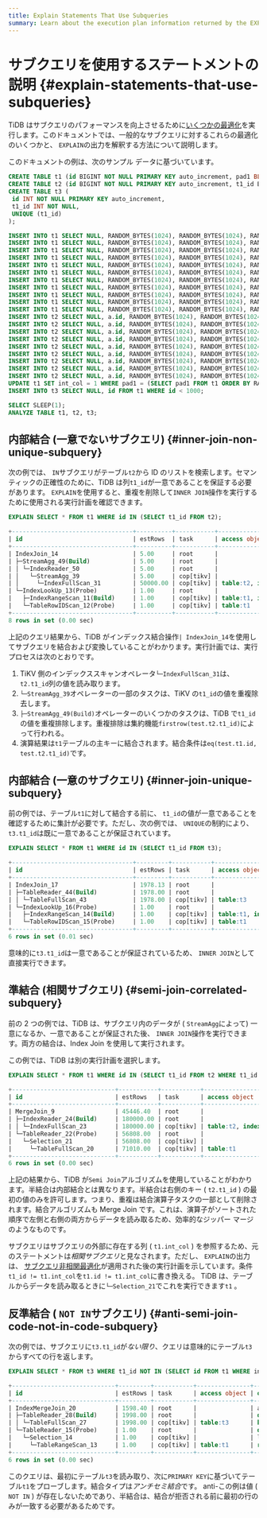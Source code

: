 ```yaml
---
title: Explain Statements That Use Subqueries
summary: Learn about the execution plan information returned by the EXPLAIN statement in TiDB.
---
```


# サブクエリを使用するステートメントの説明 {#explain-statements-that-use-subqueries}

TiDB はサブクエリのパフォーマンスを向上させるために[いくつかの最適化](/subquery-optimization.md)を実行します。このドキュメントでは、一般的なサブクエリに対するこれらの最適化のいくつかと、 `EXPLAIN`の出力を解釈する方法について説明します。

このドキュメントの例は、次のサンプル データに基づいています。

```sql
CREATE TABLE t1 (id BIGINT NOT NULL PRIMARY KEY auto_increment, pad1 BLOB, pad2 BLOB, pad3 BLOB, int_col INT NOT NULL DEFAULT 0);
CREATE TABLE t2 (id BIGINT NOT NULL PRIMARY KEY auto_increment, t1_id BIGINT NOT NULL, pad1 BLOB, pad2 BLOB, pad3 BLOB, INDEX(t1_id));
CREATE TABLE t3 (
 id INT NOT NULL PRIMARY KEY auto_increment,
 t1_id INT NOT NULL,
 UNIQUE (t1_id)
);

INSERT INTO t1 SELECT NULL, RANDOM_BYTES(1024), RANDOM_BYTES(1024), RANDOM_BYTES(1024), 0 FROM dual;
INSERT INTO t1 SELECT NULL, RANDOM_BYTES(1024), RANDOM_BYTES(1024), RANDOM_BYTES(1024), 0 FROM t1 a JOIN t1 b JOIN t1 c LIMIT 10000;
INSERT INTO t1 SELECT NULL, RANDOM_BYTES(1024), RANDOM_BYTES(1024), RANDOM_BYTES(1024), 0 FROM t1 a JOIN t1 b JOIN t1 c LIMIT 10000;
INSERT INTO t1 SELECT NULL, RANDOM_BYTES(1024), RANDOM_BYTES(1024), RANDOM_BYTES(1024), 0 FROM t1 a JOIN t1 b JOIN t1 c LIMIT 10000;
INSERT INTO t1 SELECT NULL, RANDOM_BYTES(1024), RANDOM_BYTES(1024), RANDOM_BYTES(1024), 0 FROM t1 a JOIN t1 b JOIN t1 c LIMIT 10000;
INSERT INTO t1 SELECT NULL, RANDOM_BYTES(1024), RANDOM_BYTES(1024), RANDOM_BYTES(1024), 0 FROM t1 a JOIN t1 b JOIN t1 c LIMIT 10000;
INSERT INTO t1 SELECT NULL, RANDOM_BYTES(1024), RANDOM_BYTES(1024), RANDOM_BYTES(1024), 0 FROM t1 a JOIN t1 b JOIN t1 c LIMIT 10000;
INSERT INTO t1 SELECT NULL, RANDOM_BYTES(1024), RANDOM_BYTES(1024), RANDOM_BYTES(1024), 0 FROM t1 a JOIN t1 b JOIN t1 c LIMIT 10000;
INSERT INTO t1 SELECT NULL, RANDOM_BYTES(1024), RANDOM_BYTES(1024), RANDOM_BYTES(1024), 0 FROM t1 a JOIN t1 b JOIN t1 c LIMIT 10000;
INSERT INTO t1 SELECT NULL, RANDOM_BYTES(1024), RANDOM_BYTES(1024), RANDOM_BYTES(1024), 0 FROM t1 a JOIN t1 b JOIN t1 c LIMIT 10000;
INSERT INTO t1 SELECT NULL, RANDOM_BYTES(1024), RANDOM_BYTES(1024), RANDOM_BYTES(1024), 0 FROM t1 a JOIN t1 b JOIN t1 c LIMIT 10000;
INSERT INTO t2 SELECT NULL, a.id, RANDOM_BYTES(1024), RANDOM_BYTES(1024), RANDOM_BYTES(1024) FROM t1 a JOIN t1 b JOIN t1 c LIMIT 10000;
INSERT INTO t2 SELECT NULL, a.id, RANDOM_BYTES(1024), RANDOM_BYTES(1024), RANDOM_BYTES(1024) FROM t1 a JOIN t1 b JOIN t1 c LIMIT 10000;
INSERT INTO t2 SELECT NULL, a.id, RANDOM_BYTES(1024), RANDOM_BYTES(1024), RANDOM_BYTES(1024) FROM t1 a JOIN t1 b JOIN t1 c LIMIT 10000;
INSERT INTO t2 SELECT NULL, a.id, RANDOM_BYTES(1024), RANDOM_BYTES(1024), RANDOM_BYTES(1024) FROM t1 a JOIN t1 b JOIN t1 c LIMIT 10000;
INSERT INTO t2 SELECT NULL, a.id, RANDOM_BYTES(1024), RANDOM_BYTES(1024), RANDOM_BYTES(1024) FROM t1 a JOIN t1 b JOIN t1 c LIMIT 10000;
INSERT INTO t2 SELECT NULL, a.id, RANDOM_BYTES(1024), RANDOM_BYTES(1024), RANDOM_BYTES(1024) FROM t1 a JOIN t1 b JOIN t1 c LIMIT 10000;
INSERT INTO t2 SELECT NULL, a.id, RANDOM_BYTES(1024), RANDOM_BYTES(1024), RANDOM_BYTES(1024) FROM t1 a JOIN t1 b JOIN t1 c LIMIT 10000;
INSERT INTO t2 SELECT NULL, a.id, RANDOM_BYTES(1024), RANDOM_BYTES(1024), RANDOM_BYTES(1024) FROM t1 a JOIN t1 b JOIN t1 c LIMIT 10000;
INSERT INTO t2 SELECT NULL, a.id, RANDOM_BYTES(1024), RANDOM_BYTES(1024), RANDOM_BYTES(1024) FROM t1 a JOIN t1 b JOIN t1 c LIMIT 10000;
UPDATE t1 SET int_col = 1 WHERE pad1 = (SELECT pad1 FROM t1 ORDER BY RAND() LIMIT 1);
INSERT INTO t3 SELECT NULL, id FROM t1 WHERE id < 1000;

SELECT SLEEP(1);
ANALYZE TABLE t1, t2, t3;
```

## 内部結合 (一意でないサブクエリ) {#inner-join-non-unique-subquery}

次の例では、 `IN`サブクエリがテーブル`t2`から ID のリストを検索します。セマンティックの正確性のために、TiDB は列`t1_id`が一意であることを保証する必要があります。 `EXPLAIN`を使用すると、重複を削除して`INNER JOIN`操作を実行するために使用される実行計画を確認できます。

```sql
EXPLAIN SELECT * FROM t1 WHERE id IN (SELECT t1_id FROM t2);
```

```sql
+----------------------------------+----------+-----------+------------------------------+---------------------------------------------------------------------------------------------------------------------------+
| id                               | estRows  | task      | access object                | operator info                                                                                                             |
+----------------------------------+----------+-----------+------------------------------+---------------------------------------------------------------------------------------------------------------------------+
| IndexJoin_14                     | 5.00     | root      |                              | inner join, inner:IndexLookUp_13, outer key:test.t2.t1_id, inner key:test.t1.id, equal cond:eq(test.t2.t1_id, test.t1.id) |
| ├─StreamAgg_49(Build)            | 5.00     | root      |                              | group by:test.t2.t1_id, funcs:firstrow(test.t2.t1_id)->test.t2.t1_id                                                      |
| │ └─IndexReader_50               | 5.00     | root      |                              | index:StreamAgg_39                                                                                                        |
| │   └─StreamAgg_39               | 5.00     | cop[tikv] |                              | group by:test.t2.t1_id,                                                                                                   |
| │     └─IndexFullScan_31         | 50000.00 | cop[tikv] | table:t2, index:t1_id(t1_id) | keep order:true                                                                                                           |
| └─IndexLookUp_13(Probe)          | 1.00     | root      |                              |                                                                                                                           |
|   ├─IndexRangeScan_11(Build)     | 1.00     | cop[tikv] | table:t1, index:PRIMARY(id)  | range: decided by [eq(test.t1.id, test.t2.t1_id)], keep order:false                                                       |
|   └─TableRowIDScan_12(Probe)     | 1.00     | cop[tikv] | table:t1                     | keep order:false                                                                                                          |
+----------------------------------+----------+-----------+------------------------------+---------------------------------------------------------------------------------------------------------------------------+
8 rows in set (0.00 sec)
```

上記のクエリ結果から、TiDB がインデックス結合操作`| IndexJoin_14`を使用してサブクエリを結合および変換していることがわかります。実行計画では、実行プロセスは次のとおりです。

1.  TiKV 側のインデックススキャンオペレータ`└─IndexFullScan_31`は、 `t2.t1_id`列の値を読み取ります。
2.  `└─StreamAgg_39`オペレーターの一部のタスクは、TiKV の`t1_id`の値を重複除去します。
3.  `├─StreamAgg_49(Build)`オペレーターのいくつかのタスクは、TiDB で`t1_id`の値を重複排除します。重複排除は集約機能`firstrow(test.t2.t1_id)`によって行われる。
4.  演算結果は`t1`テーブルの主キーに結合されます。結合条件は`eq(test.t1.id, test.t2.t1_id)`です。

## 内部結合 (一意のサブクエリ) {#inner-join-unique-subquery}

前の例では、テーブル`t1`に対して結合する前に、 `t1_id`の値が一意であることを確認するために集計が必要です。ただし、次の例では、 `UNIQUE`の制約により、 `t3.t1_id`は既に一意であることが保証されています。

```sql
EXPLAIN SELECT * FROM t1 WHERE id IN (SELECT t1_id FROM t3);
```

```sql
+----------------------------------+---------+-----------+-----------------------------+---------------------------------------------------------------------------------------------------------------------------+
| id                               | estRows | task      | access object               | operator info                                                                                                             |
+----------------------------------+---------+-----------+-----------------------------+---------------------------------------------------------------------------------------------------------------------------+
| IndexJoin_17                     | 1978.13 | root      |                             | inner join, inner:IndexLookUp_16, outer key:test.t3.t1_id, inner key:test.t1.id, equal cond:eq(test.t3.t1_id, test.t1.id) |
| ├─TableReader_44(Build)          | 1978.00 | root      |                             | data:TableFullScan_43                                                                                                     |
| │ └─TableFullScan_43             | 1978.00 | cop[tikv] | table:t3                    | keep order:false                                                                                                          |
| └─IndexLookUp_16(Probe)          | 1.00    | root      |                             |                                                                                                                           |
|   ├─IndexRangeScan_14(Build)     | 1.00    | cop[tikv] | table:t1, index:PRIMARY(id) | range: decided by [eq(test.t1.id, test.t3.t1_id)], keep order:false                                                       |
|   └─TableRowIDScan_15(Probe)     | 1.00    | cop[tikv] | table:t1                    | keep order:false                                                                                                          |
+----------------------------------+---------+-----------+-----------------------------+---------------------------------------------------------------------------------------------------------------------------+
6 rows in set (0.01 sec)
```

意味的に`t3.t1_id`は一意であることが保証されているため、 `INNER JOIN`として直接実行できます。

## 準結合 (相関サブクエリ) {#semi-join-correlated-subquery}

前の 2 つの例では、TiDB は、サブクエリ内のデータが ( `StreamAgg`によって) 一意になるか、一意であることが保証された後、 `INNER JOIN`操作を実行できます。両方の結合は、Index Join を使用して実行されます。

この例では、TiDB は別の実行計画を選択します。

```sql
EXPLAIN SELECT * FROM t1 WHERE id IN (SELECT t1_id FROM t2 WHERE t1_id != t1.int_col);
```

```sql
+-----------------------------+-----------+-----------+------------------------------+--------------------------------------------------------------------------------------------------------+
| id                          | estRows   | task      | access object                | operator info                                                                                          |
+-----------------------------+-----------+-----------+------------------------------+--------------------------------------------------------------------------------------------------------+
| MergeJoin_9                 | 45446.40  | root      |                              | semi join, left key:test.t1.id, right key:test.t2.t1_id, other cond:ne(test.t2.t1_id, test.t1.int_col) |
| ├─IndexReader_24(Build)     | 180000.00 | root      |                              | index:IndexFullScan_23                                                                                 |
| │ └─IndexFullScan_23        | 180000.00 | cop[tikv] | table:t2, index:t1_id(t1_id) | keep order:true                                                                                        |
| └─TableReader_22(Probe)     | 56808.00  | root      |                              | data:Selection_21                                                                                      |
|   └─Selection_21            | 56808.00  | cop[tikv] |                              | ne(test.t1.id, test.t1.int_col)                                                                        |
|     └─TableFullScan_20      | 71010.00  | cop[tikv] | table:t1                     | keep order:true                                                                                        |
+-----------------------------+-----------+-----------+------------------------------+--------------------------------------------------------------------------------------------------------+
6 rows in set (0.00 sec)
```

上記の結果から、TiDB が`Semi Join`アルゴリズムを使用していることがわかります。半結合は内部結合とは異なります。半結合は右側のキー ( `t2.t1_id` ) の最初の値のみを許可します。つまり、重複は結合演算子タスクの一部として削除されます。結合アルゴリズムも Merge Join です。これは、演算子がソートされた順序で左側と右側の両方からデータを読み取るため、効率的なジッパー マージのようなものです。

サブクエリはサブクエリの外部に存在する列 ( `t1.int_col` ) を参照するため、元のステートメントは*相関サブクエリ*と見なされます。ただし、 `EXPLAIN`の出力は、 [サブクエリ非相関最適化](/correlated-subquery-optimization.md)が適用された後の実行計画を示しています。条件`t1_id != t1.int_col`を`t1.id != t1.int_col`に書き換える。 TiDB は、テーブルからデータを読み取るときに`└─Selection_21`でこれを実行できます`t1` 。

## 反準結合 ( <code>NOT IN</code>サブクエリ) {#anti-semi-join-code-not-in-code-subquery}

次の例では、サブクエリに`t3.t1_id`が*ない限り*、クエリは意味的にテーブル`t3`からすべての行を返します。

```sql
EXPLAIN SELECT * FROM t3 WHERE t1_id NOT IN (SELECT id FROM t1 WHERE int_col < 100);
```

```sql
+-----------------------------+---------+-----------+---------------+-------------------------------------------------------------------------------------+
| id                          | estRows | task      | access object | operator info                                                                       |
+-----------------------------+---------+-----------+---------------+-------------------------------------------------------------------------------------+
| IndexMergeJoin_20           | 1598.40 | root      |               | anti semi join, inner:TableReader_15, outer key:test.t3.t1_id, inner key:test.t1.id |
| ├─TableReader_28(Build)     | 1998.00 | root      |               | data:TableFullScan_27                                                               |
| │ └─TableFullScan_27        | 1998.00 | cop[tikv] | table:t3      | keep order:false                                                                    |
| └─TableReader_15(Probe)     | 1.00    | root      |               | data:Selection_14                                                                   |
|   └─Selection_14            | 1.00    | cop[tikv] |               | lt(test.t1.int_col, 100)                                                            |
|     └─TableRangeScan_13     | 1.00    | cop[tikv] | table:t1      | range: decided by [test.t3.t1_id], keep order:true                                  |
+-----------------------------+---------+-----------+---------------+-------------------------------------------------------------------------------------+
6 rows in set (0.00 sec)
```

このクエリは、最初にテーブル`t3`を読み取り、次に`PRIMARY KEY`に基づいてテーブル`t1`をプローブします。結合タイプは*アンチセミ結合*です。 anti-この例は値 ( `NOT IN` ) が存在しないためであり、半結合は、結合が拒否される前に最初の行のみが一致する必要があるためです。
